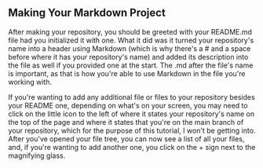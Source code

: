 ## Making Your Markdown Project

After making your repository, you should be greeted with your README.md file had you initialized it with one. What it did
was it turned your repository's name into a header using Markdown (which is why there's a # and a space before where it has 
your repository's name) and added its description into the file as well if you provided one at the start. The .md after the
file's name is important, as that is how you're able to use Markdown in the file you're working with.

If you're wanting to add any additional file or files to your repository besides your README one, depending on what's on your screen, you may need to click on the little icon to the left of where it states your repository's name on the top of the page
and where it states that you're on the main branch of your repository, which for the purpose of this tutorial, I won't be 
getting into. After you've opened your file tree, you can now see a list of all your files, and, if you're wanting to add another one, you click on the + sign next to the magnifying glass.

